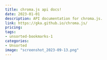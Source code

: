 ```yaml
---
title: chroma.js api docs!
date: 2023-01-01
description: API documentation for chroma.js.
link: https://gka.github.io/chroma.js/
pricing: 
tags: 
- unsorted-bookmarks-1 
categories: 
- Unsorted 
image: "screenshot_2023-09-13.png"
---
```

